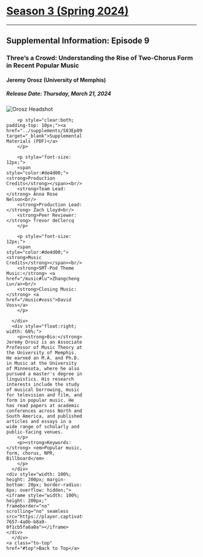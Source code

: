 <div class="seasonheader">
    <a href="/episodes/season03"><h1 class="seasonheader-text">Season 3 (Spring 2024)</h1></a>
</div>

<div>
<hr>
<h2>Supplemental Information: Episode 9</h2>

  <div class="supplement" id="e3.9">
    <h3 class="supplement-title">Three’s a Crowd: Understanding the Rise of Two-Chorus Form in Recent Popular Music</h3>
    <h4>Jeremy Orosz (University of Memphis)</h4>
    <h5>Release Date: Thursday, March 21, 2024</h5>
    <div class="floatsupps">
      <div style="float:left; width: 40%;">
        <img class="biopic" alt="Orosz Headshot" src="../supplements/S03Ep09orosz.jpg">

        <p style="clear:both; padding-top: 10px;"><a href="../supplements/S03Ep09Supp_orosz.pdf" target="_blank">Supplemental Materials (PDF)</a>
        </p>

        <p style="font-size: 12px;">
        <span style="color:#de4d00;"><strong>Production Credits</strong></span><br/>
        <strong>Team Lead:</strong> Anna Rose Nelson<br/>
        <strong>Production Lead:</strong> Zach Lloyd<br/>
        <strong>Peer Reviewer:</strong> Trevor deClercq
        </p>

        <p style="font-size: 12px;">
        <span style="color:#de4d00;"><strong>Music Credits</strong></span><br/>
        <strong>SMT-Pod Theme Music:</strong> <a href="/music#lu">Zhangcheng Lu</a><br/>
        <strong>Closing Music:</strong> <a href="/music#voss">David Voss</a>
        </p>

      </div>
      <div style="float:right; width: 60%;">
        <p><strong>Bio:</strong> Jeremy Orosz is an Associate Professor of Music Theory at the University of Memphis. He earned an M.A. and Ph.D. in Music at the University of Minnesota, where he also pursued a master's degree in linguistics. His research interests include the study of musical borrowing, music for television and film, and form in popular music. He has read papers at academic conferences across North and South America, and published articles and essays in a wide range of scholarly and public-facing venues.
        </p>
        <p><strong>Keywords:</strong> <em>Popular music, form, chorus, NPR, Billboard</em>
        </p>
      </div>
    <div style="width: 100%; height: 200px; margin-bottom: 20px; border-radius: 6px; overflow: hidden;"><iframe style="width: 100%; height: 200px;" frameborder="no" scrolling="no" seamless src="https://player.captivate.fm/episode/6b79588d-7657-4a8b-b8a9-0f1cb5fa6a0a"></iframe></div>
      </div>
    <a class="to-top" href="#top">Back to Top</a>
  </div>  